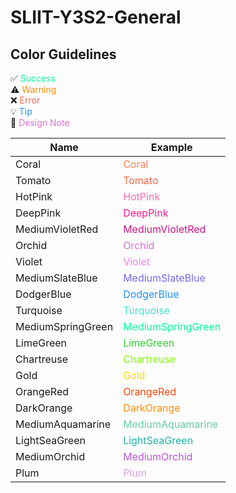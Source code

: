 # SLIIT-Y3S2-General



## Color Guidelines
✅ <span style="color:mediumspringgreen;">Success</span>  
⚠️ <span style="color:darkorange;">Warning</span>  
❌ <span style="color:tomato;">Error</span>  
💡 <span style="color:dodgerblue;">Tip</span>  
🎨 <span style="color:orchid;">Design Note</span>

| Name              | Example                                                         |
| ----------------- | --------------------------------------------------------------- |
| Coral             | <span style="color:coral;">Coral</span>                         |
| Tomato            | <span style="color:tomato;">Tomato</span>                       |
| HotPink           | <span style="color:hotpink;">HotPink</span>                     |
| DeepPink          | <span style="color:deeppink;">DeepPink</span>                   |
| MediumVioletRed   | <span style="color:mediumvioletred;">MediumVioletRed</span>     |
| Orchid            | <span style="color:orchid;">Orchid</span>                       |
| Violet            | <span style="color:violet;">Violet</span>                       |
| MediumSlateBlue   | <span style="color:mediumslateblue;">MediumSlateBlue</span>     |
| DodgerBlue        | <span style="color:dodgerblue;">DodgerBlue</span>               |
| Turquoise         | <span style="color:turquoise;">Turquoise</span>                 |
| MediumSpringGreen | <span style="color:mediumspringgreen;">MediumSpringGreen</span> |
| LimeGreen         | <span style="color:limegreen;">LimeGreen</span>                 |
| Chartreuse        | <span style="color:chartreuse;">Chartreuse</span>               |
| Gold              | <span style="color:gold;">Gold</span>                           |
| OrangeRed         | <span style="color:orangered;">OrangeRed</span>                 |
| DarkOrange        | <span style="color:darkorange;">DarkOrange</span>               |
| MediumAquamarine  | <span style="color:mediumaquamarine;">MediumAquamarine</span>   |
| LightSeaGreen     | <span style="color:lightseagreen;">LightSeaGreen</span>         |
| MediumOrchid      | <span style="color:mediumorchid;">MediumOrchid</span>           |
| Plum              | <span style="color:plum;">Plum</span>                           |

